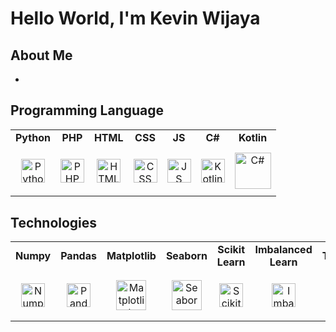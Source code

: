 # Hello World, I'm Kevin Wijaya

## About Me
-

## Programming Language 
<table><tbody>
  <tr>
      <td align="center"><b>Python</b></td>
      <td align="center"><b>PHP</b></td>
      <td align="center"><b>HTML</b></td>
      <td align="center"><b>CSS</b></td>
      <td align="center"><b>JS</b></td>
      <td align="center"><b>C#</b></td>
      <td align="center"><b>Kotlin</b></td>

  </tr>
  <tr>
    <td align="center" height="80px"><img alt='Python' src='https://github.com/kevin-wijaya/kevin-wijaya/assets/102933264/56a002fe-41f8-4d4b-9d12-8101cc861e3a' height=38></td>
    <td align="center" height="80px"><img alt='PHP' src='https://github.com/kevin-wijaya/kevin-wijaya/assets/102933264/c5cfa443-800b-412d-b6a5-9e09d696e197' height=38></td>
    <td align="center" height="80px"><img alt='HTML' src='https://github.com/kevin-wijaya/kevin-wijaya/assets/102933264/58057a97-383b-4047-a211-ee1ede6885ae' height=38></td>
    <td align="center" height="80px"><img alt='CSS' src='https://github.com/kevin-wijaya/kevin-wijaya/assets/102933264/f863ebe5-a20a-4d87-9d4f-ed84c06530a9' height=38></td>
    <td align="center" height="80px"><img alt='JS' src='https://github.com/kevin-wijaya/kevin-wijaya/assets/102933264/70a8c66f-c49e-4142-85ee-500d1df71e12' height=38></td>
    <td align="center" height="80px"><img alt='Kotlin' src='https://github.com/kevin-wijaya/kevin-wijaya/assets/102933264/6f330048-912b-407a-bc9b-f9ef5d37971e' height=38></td>
    <td align="center" height="80px"><img alt='C#' src='https://github.com/kevin-wijaya/kevin-wijaya/assets/102933264/836dd0b2-a459-4793-88d6-ae9f8eb9a83a' height=58></td>
  </tr>
</tbody></table>

## Technologies
<table><tbody>
  <tr>
      <td align="center"><b>Numpy</b></td>
      <td align="center"><b>Pandas</b></td>
      <td align="center"><b>Matplotlib</b></td>
      <td align="center"><b>Seaborn</b></td>
      <td align="center"><b>Scikit Learn</b></td>
      <td align="center"><b>Imbalanced Learn</b></td>
      <td align="center"><b>Tensorflow</b></td>
      <td align="center"><b>OpenCV</b></td>
      <td align="center"><b>NLTK</b></td>
      <td align="center"><b>Laravel</b></td>

  </tr>
  <tr>
    <td align="center" height="80px"><img alt='Numpy' src='https://github.com/kevin-wijaya/kevin-wijaya/assets/102933264/689e03d1-fd55-42ba-aad9-ee74d0020f18' height=38></td>
    <td align="center" height="80px"><img alt='Pandas' src='https://github.com/kevin-wijaya/kevin-wijaya/assets/102933264/5b958007-9101-4475-8064-88577463f578' height=38></td>
    <td align="center" height="80px"><img alt='Matplotlib' src='https://github.com/kevin-wijaya/kevin-wijaya/assets/102933264/c02c85a5-b81e-45c2-b779-eb894e78a8ba' height=48></td>
    <td align="center" height="80px"><img alt='Seaborn' src='https://github.com/kevin-wijaya/kevin-wijaya/assets/102933264/dce56af9-778d-4089-848f-c1cebee658e4' height=48></td>
    <td align="center" height="80px"><img alt='Scikit-Learn' src='https://github.com/kevin-wijaya/kevin-wijaya/assets/102933264/8d98cd18-d2ec-485e-9ae0-16bc7c7d9556' height=38></td>
    <td align="center" height="80px"><img alt='Imbalanced-Learn' src='https://github.com/kevin-wijaya/kevin-wijaya/assets/102933264/029480e0-003e-4391-859c-9f543f2fbd84' height=38></td>
    <td align="center" height="80px"><img alt='Tensorflow' src='https://github.com/kevin-wijaya/kevin-wijaya/assets/102933264/7b8ccf10-dac0-4587-bb2f-2a223527376d' height=38></td>
    <td align="center" height="80px"><img alt='OpenCV' src='https://github.com/kevin-wijaya/kevin-wijaya/assets/102933264/ce76c7bb-5611-4622-ad39-828385bdc082' height=38></td>
    <td align="center" height="80px"><img alt='NLTK' src='https://github.com/kevin-wijaya/kevin-wijaya/assets/102933264/d3168840-5cf7-4a19-95be-37008bfa5186' height=38></td>
    <td align="center" height="80px"><img alt='Laravel' src='https://github.com/kevin-wijaya/kevin-wijaya/assets/102933264/e9aadf92-a9ac-47d2-bfe1-a5cc959169b1' height=38></td>
  </tr>
</tbody></table>
